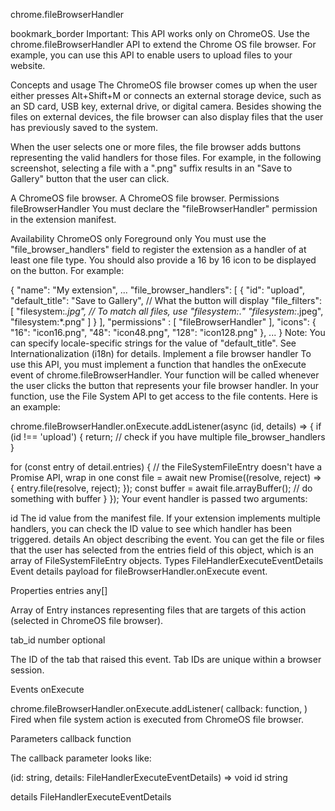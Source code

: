 chrome.fileBrowserHandler 

bookmark_border
Important: This API works only on ChromeOS.
Use the chrome.fileBrowserHandler API to extend the Chrome OS file browser. For example, you can use this API to enable users to upload files to your website.

Concepts and usage
The ChromeOS file browser comes up when the user either presses Alt+Shift+M or connects an external storage device, such as an SD card, USB key, external drive, or digital camera. Besides showing the files on external devices, the file browser can also display files that the user has previously saved to the system.

When the user selects one or more files, the file browser adds buttons representing the valid handlers for those files. For example, in the following screenshot, selecting a file with a ".png" suffix results in an "Save to Gallery" button that the user can click.

A ChromeOS file browser.
A ChromeOS file browser.
Permissions
fileBrowserHandler
You must declare the "fileBrowserHandler" permission in the extension manifest.

Availability
ChromeOS only Foreground only
You must use the "file_browser_handlers" field to register the extension as a handler of at least one file type. You should also provide a 16 by 16 icon to be displayed on the button. For example:


{
  "name": "My extension",
  ...
  "file_browser_handlers": [
    {
      "id": "upload",
      "default_title": "Save to Gallery", // What the button will display
      "file_filters": [
        "filesystem:*.jpg",  // To match all files, use "filesystem:*.*"
        "filesystem:*.jpeg",
        "filesystem:*.png"
      ]
    }
  ],
  "permissions" : [
    "fileBrowserHandler"
  ],
  "icons": {
    "16": "icon16.png",
    "48": "icon48.png",
    "128": "icon128.png"
  },
  ...
}
Note: You can specify locale-specific strings for the value of "default_title". See Internationalization (i18n) for details.
Implement a file browser handler
To use this API, you must implement a function that handles the onExecute event of chrome.fileBrowserHandler. Your function will be called whenever the user clicks the button that represents your file browser handler. In your function, use the File System API to get access to the file contents. Here is an example:

chrome.fileBrowserHandler.onExecute.addListener(async (id, details) => {
  if (id !== 'upload') {
    return;  // check if you have multiple file_browser_handlers
  }

  for (const entry of detail.entries) {
    // the FileSystemFileEntry doesn't have a Promise API, wrap in one
    const file = await new Promise((resolve, reject) => {
      entry.file(resolve, reject);
    });
    const buffer = await file.arrayBuffer();
    // do something with buffer
  }
});
Your event handler is passed two arguments:

id
The id value from the manifest file. If your extension implements multiple handlers, you can check the ID value to see which handler has been triggered.
details
An object describing the event. You can get the file or files that the user has selected from the entries field of this object, which is an array of FileSystemFileEntry objects.
Types
FileHandlerExecuteEventDetails
Event details payload for fileBrowserHandler.onExecute event.

Properties
entries
any[]

Array of Entry instances representing files that are targets of this action (selected in ChromeOS file browser).

tab_id
number optional

The ID of the tab that raised this event. Tab IDs are unique within a browser session.

Events
onExecute

chrome.fileBrowserHandler.onExecute.addListener(
  callback: function,
)
Fired when file system action is executed from ChromeOS file browser.

Parameters
callback
function

The callback parameter looks like:


(id: string, details: FileHandlerExecuteEventDetails) => void
id
string

details
FileHandlerExecuteEventDetails